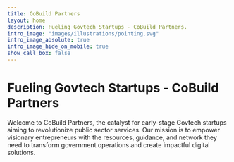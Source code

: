 ```yaml
---
title: CoBuild Partners
layout: home
description: Fueling Govtech Startups - CoBuild Partners.
intro_image: "images/illustrations/pointing.svg"
intro_image_absolute: true
intro_image_hide_on_mobile: true
show_call_box: false
---
```


# Fueling Govtech Startups - CoBuild Partners

Welcome to CoBuild Partners, the catalyst for early-stage Govtech startups aiming to revolutionize public sector services. Our mission is to empower visionary entrepreneurs with the resources, guidance, and network they need to transform government operations and create impactful digital solutions.
